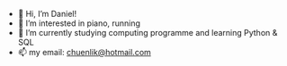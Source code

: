 - 👋 Hi, I’m Daniel!
- 👀 I’m interested in piano, running
- 🌱 I’m currently studying computing programme and learning Python & SQL 
- 📫 my email: chuenlik@hotmail.com

<!---
daniel1014/daniel1014 is a ✨ special ✨ repository because its `README.md` (this file) appears on your GitHub profile.
You can click the Preview link to take a look at your changes.
--->
